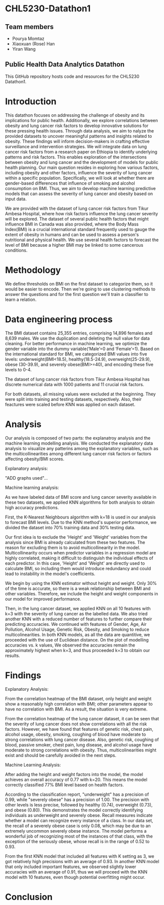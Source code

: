 # CHL5230-Datathon1

## Team members

- Pourya Momtaz
- Xiaoxuan (Rose) Han
- Yiran Wang

## Public Health Data Analytics Datathon

This GitHub repository hosts code and resources for the CHL5230 Datathon1. 

# Introduction

This datathon focuses on addressing the challenge of obesity and its implications for public health. Additionally, we explore correlations between obesity and lung cancer risk factors to develop innovative solutions for these pressing health issues. Through data analysis, we aim to nalyze the provided datasets to uncover meaningful patterns and insights related to obesity. These findings will inform decision-makers in crafting effective surveillance and intervention strategies. We will integrate data on lung cancer risk factors from a research paper on Ethiopia to identify underlying patterns and risk factors. This enables exploration of the intersections between obesity and lung cancer and the development of models for public health planning. Our main question resides in exploring how various factors, including obesity and other factors, influence the severity of lung cancer within a specific population. Specifically, we will look at whether there are gender-based differences that influence of smoking and alcohol consumption on BMI. Thus, we aim to develop machine learning predictive models that can assess the severity of lung cancer and obesity based on input data.

We are provided with the dataset of lung cancer risk factors from Tikur Ambesa Hospital, where how risk factors influence the lung cancer severity will be explored. The dataset of several public health factors that might influence BMI in Canada was also provided, where the Body Mass Index(BMI) is a crucial international standard frequently used to gauge the extent of obesity in humans and can be used to assess a person's nutritional and physical health. We use several health factors to forecast the level of BMI because a higher BMI may be linked to some cancerous conditions.


# Methodology

We define thresholds on BMI on the first dataset to categorize them, so it would be easier to encode. Then we're going to use clustering methods to answer the questions and for the first question we'll train a classifier to learn a relation.

# Data engineering process

The BMI dataset contains 25,355 entries, comprising 14,896 females and 8,639 males. We use the duplication and deleting the null value for data cleaning. For better performance in machine learning, we optimize the gender variable into the dummy variable(‘Male’=0 and ‘Female’=1). Based on the international standard for BMI, we categorized BMI values into five levels: underweight(BMI<18.5), healthy(18.5-24.9), overweight(25-29.9), obese (30-39.9), and severely obese(BMI>=40), and encoding these five levels to 0-4.

The dataset of lung cancer risk factors from Tikur Ambesa Hospital has discrete numerical data with 1000 patients and 11 crucial risk factors. 

For both datasets, all missing values were excluded at the beginning. They were split into training and testing datasets, respectively. Also, their feactures were scaled before KNN was applied on each dataset. 

# Analysis

Our analysis is composed of two parts: the explanatroy analysis and the machine learning modelling analysis. We conducted the explanatory data analysis to visualize any patterins among the explanatory variables, such as the multicollinearities among different lung cancer risk factors or factors affecting obesity/BMI scores. 

Explanatory analysis:

"ADD graphs used"...

Machine learning analysis:

As we have labeled data of BMI score and lung cancer severity available in these two datasets, we applied KNN algorithms for both analysis to obtain high accuracy predictions.

First, the K-Nearest Neighbours algorithm with k=18 is used in our analysis to forecast BMI levels. Due to the KNN method's superior performance, we divided the dataset into 70% training data and 30% testing data. 

Our first idea is to exclude the 'Height' and 'Weight' variables from the analysis since BMI is already calculated from these two features. The reason for excluding them is to avoid multicollinearity in the model. Multicollinearity occurs when predictor variables in a regression model are highly correlated, making it difficult to distinguish the individual effects of each predictor. In this case, 'Height' and 'Weight' are directly used to calculate BMI, so including them would introduce redundancy and could lead to instability in the model's coefficients.

We begin by using the KNN estimator without height and weight. Only 30% of the time is accurate, so there is a weak relationship between BMI and other variables. Therefore, we include the height and weight components in our model for improved performance.

Then, in the lung cancer dataset, we applied KNN on all 10 features with k=3 with the severity of lung cancer as the labelled data. We also tried another KNN with a reduced number of features to further compare their predicting accuracies. We continued with features of Gender, Age, Air Pollution, Alcohol Usage, Genetic Risk, Obesity, and Smoking to reduce multicolinearities. In both KNN models, as all the data are quantitive, we proceeded with the use of Euclidean distance. 
On the plot of modelling accuracies vs. k values, We observed the accuracies remain the approximately highest when k=3, and thus proceeded k=3 to obtain our results. 

# Findings

Explanatory Analysis:

From the correlation heatmap of the BMI dataset, only height and weight show a reasonably high correlation with BMI; other parameters appear to have no correlation with BMI. As a result, the situation is very extreme.

From the correlation heatmap of the lung cancer dataset, it can be seen that the severity of lung cancer does not show correlations with all the risk factors. However, we have found that features of genetic risk, chest pain, alcohol usage, obesity, smoking, coughing of blood have moderate to strong correlations with lung cancer disease. Also, genetic risk, coughing of blood, passive smoker, chest pain, lung disease, and alcohol usage have moderate to strong correlations with obesity. Thus, multicolinearities might exist and should be carefully avoided in the next steps. 

Machine Learning Analysis:

After adding the height and weight factors into the model, the model achieves an overall accuracy of 0.77 with k=20. This means the model correctly classified 77% BMI level based on health factors. 

According to the classification report, "underweight" has a precision of 0.99, while "severely obese" has a precision of 1.00. The precision with other levels is less precise, followed by healthy (0.74), overweight (0.73), and obese (0.80). This demonstrates the model correctly identifying individuals as underweight and severely obese. Recall measures indicate whether a model can recognize every instance of a class. In our data set, the recall of a severely obese case is only 0.08, which may be due to an extremely uncommon severely obese instance. The model performs a wonderful job of recognizing most of the instances of that class, with the exception of the seriously obese, whose recall is in the range of 0.52 to 0.93. 

From the first KNN model that included all features with K setting as 3, we got relatively high precisions with an average of 0.93. In another KNN model that only included important features, we observed slightly lower accuracies with an average of 0.91, thus we will proceed with the KNN model with 10 features, even though potential overfitting might occur. 


# Conclusion